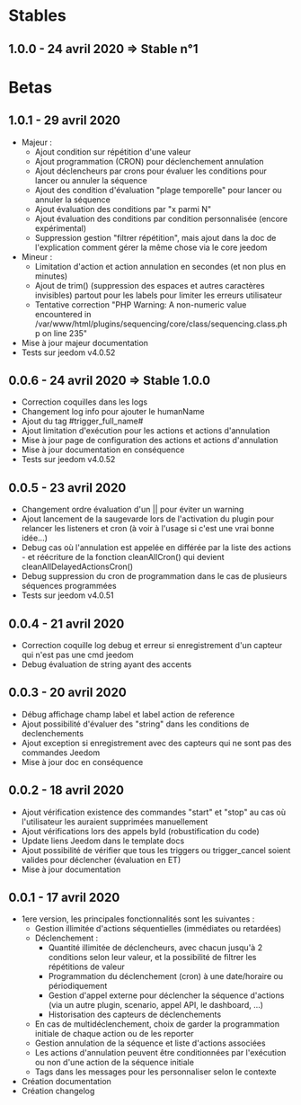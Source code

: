 # Stables

1.0.0 - 24 avril 2020 => Stable n°1
---

# Betas

1.0.1 - 29 avril 2020
---

* Majeur :
  * Ajout condition sur répétition d'une valeur
  * Ajout programmation (CRON) pour déclenchement annulation
  * Ajout déclencheurs par crons pour évaluer les conditions pour lancer ou annuler la séquence
  * Ajout des condition d'évaluation "plage temporelle" pour lancer ou annuler la séquence
  * Ajout évaluation des conditions par "x parmi N"
  * Ajout évaluation des conditions par condition personnalisée (encore expérimental)
  * Suppression gestion "filtrer répétition", mais ajout dans la doc de l'explication comment gérer la même chose via le core jeedom
* Mineur :
  * Limitation d'action et action annulation en secondes (et non plus en minutes)
  * Ajout de trim() (suppression des espaces et autres caractères invisibles) partout pour les labels pour limiter les erreurs utilisateur
  * Tentative correction "PHP Warning: A non-numeric value encountered in /var/www/html/plugins/sequencing/core/class/sequencing.class.php on line 235"
* Mise à jour majeur documentation
* Tests sur jeedom v4.0.52

0.0.6 - 24 avril 2020 => Stable 1.0.0
---

* Correction coquilles dans les logs
* Changement log info pour ajouter le humanName
* Ajout du tag #trigger_full_name#
* Ajout limitation d'exécution pour les actions et actions d'annulation
* Mise à jour page de configuration des actions et actions d'annulation
* Mise à jour documentation en conséquence
* Tests sur jeedom v4.0.52

0.0.5 - 23 avril 2020
---

* Changement ordre évaluation d'un || pour éviter un warning
* Ajout lancement de la saugevarde lors de l'activation du plugin pour relancer les listeners et cron (à voir à l'usage si c'est une vrai bonne idée...)
* Debug cas où l'annulation est appelée en différée par la liste des actions - et réécriture de la fonction cleanAllCron() qui devient cleanAllDelayedActionsCron()
* Debug suppression du cron de programmation dans le cas de plusieurs séquences programmées
* Tests sur jeedom v4.0.51

0.0.4 - 21 avril 2020
---

* Correction coquille log debug et erreur si enregistrement d'un capteur qui n'est pas une cmd jeedom
* Debug évaluation de string ayant des accents

0.0.3 - 20 avril 2020
---

* Débug affichage champ label et label action de reference
* Ajout possibilité d'évaluer des "string" dans les conditions de declenchements
* Ajout exception si enregistrement avec des capteurs qui ne sont pas des commandes Jeedom
* Mise à jour doc en conséquence

0.0.2 - 18 avril 2020
---

* Ajout vérification existence des commandes "start" et "stop" au cas où l'utilisateur les auraient supprimées manuellement
* Ajout vérifications lors des appels byId (robustification du code)
* Update liens Jeedom dans le template docs
* Ajout possibilité de vérifier que tous les triggers ou trigger_cancel soient valides pour déclencher (évaluation en ET)
* Mise à jour documentation

0.0.1 - 17 avril 2020
---

* 1ere version, les principales fonctionnalités sont les suivantes :
    * Gestion illimitée d'actions séquentielles (immédiates ou retardées)
    * Déclenchement :
       * Quantité illimitée de déclencheurs, avec chacun jusqu'à 2 conditions selon leur valeur, et la possibilité de filtrer les répétitions de valeur
       * Programmation du déclenchement (cron) à une date/horaire ou périodiquement
       * Gestion d'appel externe pour déclencher la séquence d'actions (via un autre plugin, scenario, appel API, le dashboard, ...)
       * Historisation des capteurs de déclenchements
    * En cas de multidéclenchement, choix de garder la programmation initiale de chaque action ou de les reporter
    * Gestion annulation de la séquence et liste d'actions associées
    * Les actions d'annulation peuvent être conditionnées par l'exécution ou non d'une action de la séquence initiale
    * Tags dans les messages pour les personnaliser selon le contexte
* Création documentation
* Création changelog
